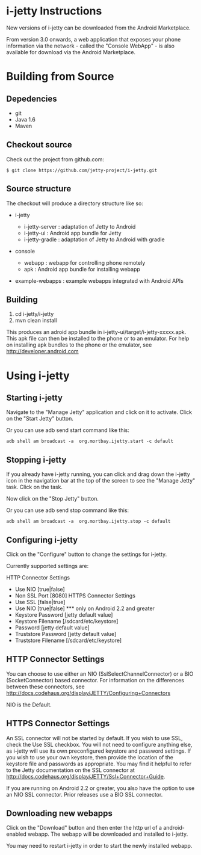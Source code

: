 i-jetty Instructions
====================

New versions of i-jetty can be downloaded from the Android Marketplace.

From version 3.0 onwards, a web application that exposes your phone information
via the network - called the "Console WebApp" - is also available for
download via the Android Marketplace.

Building  from Source
=====================

Depedencies
-----------
* git
* Java 1.6
* Maven


Checkout source
---------------
Check out the project from github.com:

    $ git clone https://github.com/jetty-project/i-jetty.git


Source structure
----------------

The checkout will produce a directory structure like so:

 + i-jetty
    + i-jetty-server      : adaptation of Jetty to Android
    + i-jetty-ui          : Android app bundle for Jetty
    + i-jetty-gradle      : adaptation of Jetty to Android with gradle

 + console
    + webapp              : webapp for controlling phone remotely
    + apk                 : Android app bundle for installing webapp

 + example-webapps        : example webapps integrated with Android APIs


Building
--------

1) cd i-jetty/i-jetty
2) mvn clean install


This produces an adroid app bundle in i-jetty-ui/target/i-jetty-xxxxx.apk. This apk
file can then be installed to the phone or to an emulator. For help on installing
apk bundles to the phone or the emulator, see http://developer.android.com



Using i-jetty
=============

Starting i-jetty
----------------
Navigate to the "Manage Jetty" application and click on it to activate. Click
on the "Start Jetty" button.

Or you can use adb send start command like this:

```
adb shell am broadcast -a  org.mortbay.ijetty.start -c default
```

Stopping i-jetty
----------------
If you already have i-jetty running, you can click and drag down the i-jetty
icon in the navigation bar at the top of the screen to see the "Manage Jetty"
task. Click on the task.

Now click on the "Stop Jetty" button.

Or you can use adb send stop command like this:

```
adb shell am broadcast -a  org.mortbay.ijetty.stop -c default
```

Configuring i-jetty
-------------------
Click on the "Configure" button to change the settings for i-jetty.

Currently supported settings are:

 HTTP Connector Settings
   + Use NIO [true|false]
   + Non SSL Port [8080]
 HTTPS Connector Settings
   + Use SSL [false|true]
   + Use NIO [true|false]                  *** only on Android 2.2 and greater
   + Keystore Password [jetty default value]
   + Keystore Filename [/sdcard/etc/keystore]
   + Password [jetty default value]
   + Truststore Password [jetty default value]
   + Truststore Filename [/sdcard/etc/keystore]


HTTP Connector Settings
----------------
You can choose to use either an NIO (SslSelectChannelConnector) or
a BIO (SocketConnector) based connector. For information on the
differences between these connectors, see
http://docs.codehaus.org/display/JETTY/Configuring+Connectors

NIO is the Default.


HTTPS Connector Settings
------------
An SSL connector will not be started by default. If you wish to use
SSL, check the Use SSL checkbox. You will not need to configure anything
else, as i-jetty will use its own preconfigured keystore and password
settings. If you wish to use your own keystore, then provide the location
of the keystore file and passwords as appropriate. You may find it helpful
to refer to the Jetty documentation on the SSL connector at
http://docs.codehaus.org/display/JETTY/Ssl+Connector+Guide.

If you are running on Android 2.2 or greater, you also have the option to use
an NIO SSL connector. Prior releases use a BIO SSL connector.


Downloading new webapps
-----------------------
Click on the "Download" button and then enter the http url of a
android-enabled webapp. The webapp will be downloaded and installed
to i-jetty.

You may need to restart i-jetty in order to start the newly installed
webapp.
